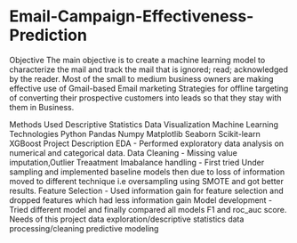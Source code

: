 # Email-Campaign-Effectiveness-Prediction
Objective
The main objective is to create a machine learning model to characterize the mail and track the mail that is ignored; read; acknowledged by the reader. Most of the small to medium business owners are making effective use of Gmail-based Email marketing Strategies for offline targeting of converting their prospective customers into leads so that they stay with them in Business.

Methods Used
Descriptive Statistics
Data Visualization
Machine Learning
Technologies
Python
Pandas
Numpy
Matplotlib
Seaborn
Scikit-learn
XGBoost
Project Description
EDA - Performed exploratory data analysis on numerical and categorical data.
Data Cleaning - Missing value imputation,Outlier Treaatment
Imabalance handling - First tried Under sampling and implemented baseline models then due to loss of information moved to different technique i.e oversampling using SMOTE and got better results.
Feature Selection - Used information gain for feature selection and dropped features which had less information gain
Model development - Tried different model and finally compared all models F1 and roc_auc score.
Needs of this project
data exploration/descriptive statistics
data processing/cleaning
predictive modeling
